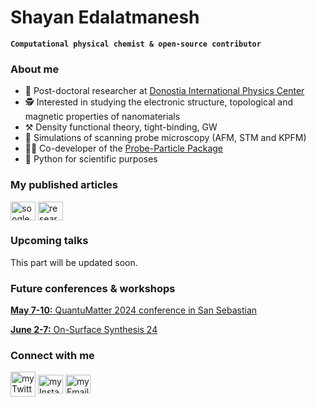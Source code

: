 # Shayan Edalatmanesh

**`Computational physical chemist & open-source contributor`**

<h3 align="left">About me </h3>

- 🔭  Post-doctoral researcher at [Donostia International Physics Center](https://dipc.ehu.eus/en/dipc/people/post-doctoral-researchers/shayan-edalatmanesh)
- 🕵️  Interested in studying the electronic structure, topological and magnetic properties of nanomaterials
- ⚒️   Density functional theory, tight-binding, GW
- 🔬  Simulations of scanning probe microscopy (AFM, STM and KPFM)
- 👨‍💻  Co-developer of the [Probe-Particle Package](https://github.com/Probe-Particle)
- 🐍  Python for scientific purposes

<h3 align="left">My published articles</h3>
<p align="left">
  <a href="https://scholar.google.com/citations?user=L2PFHwsAAAAJ&hl=en" target="_blank"><img align="center" src="https://upload.wikimedia.org/wikipedia/commons/c/c7/Google_Scholar_logo.svg" alt="soogleScholar" height="30" width="40" /></a>
  <a href="https://www.researchgate.net/profile/Shayan-Edalatmanesh" target="_blank"><img align="center" src="https://upload.wikimedia.org/wikipedia/commons/5/5e/ResearchGate_icon_SVG.svg" alt="researchGate" height="30" width="40" /></a>
</p>

<h3 align="left">Upcoming talks</h3>

This part will be updated soon.

<h3 align="left">Future conferences & workshops</h3>

[**May 7-10:** QuantuMatter 2024 conference in San Sebastian](https://www.quantumconf.eu/2024/program.php)

[**June 2-7:** On-Surface Synthesis 24](https://oss24.dipc.org/)

<h3 align="left">Connect with me</h3>
<p align="left">
<a href="https://twitter.com/shyn_eddie" target="_blank"><img align="center" src="https://www.freepnglogos.com/uploads/twitter-x-logo-png/twitter-x-logo-png-9.png" alt="myTwitter" height="40" width="40" /></a>
<a href="https://instagram.com/shayaneddie" target="_blank"><img align="center" src="https://raw.githubusercontent.com/rahuldkjain/github-profile-readme-generator/master/src/images/icons/Social/instagram.svg" alt="myInsta" height="30" width="40" /></a>
<a href="mailto: shayan.edalatmanesh@dipc.org"><img align="center" src="https://upload.wikimedia.org/wikipedia/commons/7/7e/Gmail_icon_%282020%29.svg" alt="myEmail" height="30" width="40"> </a> 
</p>
